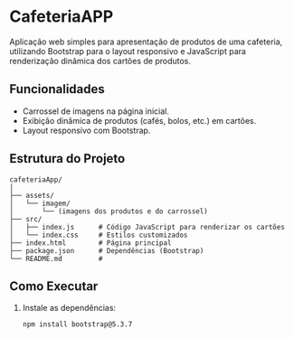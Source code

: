 # CafeteriaAPP

Aplicação web simples para apresentação de produtos de uma cafeteria, utilizando Bootstrap para o layout responsivo e JavaScript para renderização dinâmica dos cartões de produtos.

## Funcionalidades

- Carrossel de imagens na página inicial.
- Exibição dinâmica de produtos (cafés, bolos, etc.) em cartões.
- Layout responsivo com Bootstrap.

## Estrutura do Projeto

```
cafeteriaApp/
│
├── assets/
│   └── imagem/
│       └── (imagens dos produtos e do carrossel)
├── src/
│   ├── index.js      # Código JavaScript para renderizar os cartões
│   └── index.css     # Estilos customizados
├── index.html        # Página principal
├── package.json      # Dependências (Bootstrap)
└── README.md         #
```

## Como Executar

1. Instale as dependências:
   ```sh
   npm install bootstrap@5.3.7
